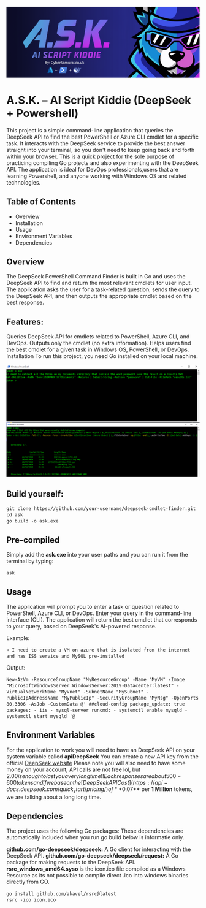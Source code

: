 ![Banner](/rsc/banner.png)
# A.S.K. – AI Script Kiddie (DeepSeek + Powershell)

This project is a simple command-line application that queries the DeepSeek API to find the best PowerShell or Azure CLI cmdlet for a specific task.
 It interacts with the DeepSeek service to provide the best answer straight into your terminal, so you don't need to keep going back and forth within your browser.
 This is a quick project for the sole purpose of practicing compiling Go projects and also experimenting with the DeepSeek API. 
 The application is ideal for DevOps professionals,users that are learning Powershell, and anyone working with Windows OS and related technologies.

## Table of Contents
- Overview
- Installation
- Usage
- Environment Variables
- Dependencies


## Overview
The DeepSeek PowerShell Command Finder is built in Go and uses the DeepSeek API to find and return the most relevant cmdlets for user input. The application asks the user for a task-related question, sends the query to the DeepSeek API, and then outputs the appropriate cmdlet based on the best response.

## Features:
Queries DeepSeek API for cmdlets related to PowerShell, Azure CLI, and DevOps.
Outputs only the cmdlet (no extra information).
Helps users find the best cmdlet for a given task in Windows OS, PowerShell, or DevOps.
Installation
To run this project, you need Go installed on your local machine.

![screenShot1](/rsc/ss2.png)
![screenShot1](/rsc/ss1.png)
## Build yourself:
```
git clone https://github.com/your-username/deepseek-cmdlet-finder.git
cd ask
go build -o ask.exe
```

## Pre-compiled
Simply add the **ask.exe** into your user paths and you can run it from the terminal by typing:
```
ask
```

## Usage
The application will prompt you to enter a task or question related to PowerShell, Azure CLI, or DevOps.
Enter your query in the command-line interface (CLI).
The application will return the best cmdlet that corresponds to your query, based on DeepSeek's AI-powered response.

Example:
```
» I need to create a VM on azure that is isolated from the internet and has ISS service and MySQL pre-installed
```
Output:
```
New-AzVm -ResourceGroupName "MyResourceGroup" -Name "MyVM" -Image "MicrosoftWindowsServer:WindowsServer:2019-Datacenter:latest" -VirtualNetworkName "MyVnet" -SubnetName "MySubnet" -PublicIpAddressName "MyPublicIp" -SecurityGroupName "MyNsg" -OpenPorts 80,3306 -AsJob -CustomData @' ##cloud-config package_update: true packages: - iis - mysql-server runcmd: - systemctl enable mysqld - systemctl start mysqld '@
```
## Environment Variables
For the application to work you will need to have an DeepSeek API on your system variable called **apiDeepSeek**
You can create a new API key from the official [DeepSeek website](https://api-docs.deepseek.com/)
Please note you will also need to have some money on your account, API calls are not free lol, but $2.00 is enough to last you a very long time!! 
Each responses are about 500-600 tokens and if we base on the [Deep Seek API Cost](https://api-docs.deepseek.com/quick_start/pricing/) of **$0.07** per **1 Million** tokens, we are talking about a long long time.

## Dependencies
The project uses the following Go packages:
These dependencies are automatically included when you run go build below is informatie only.

**github.com/go-deepseek/deepseek:** A Go client for interacting with the DeepSeek API.
**github.com/go-deepseek/deepseek/request:** A Go package for making requests to the DeepSeek API.
**rsrc_windows_amd64.syso** is the icon.ico file compiled as a Windows Resource as its not possible to compile direct .ico into windows binaries directly from GO.
```
go install github.com/akavel/rsrc@latest
rsrc -ico icon.ico
```
